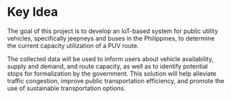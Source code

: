 # Key Idea
The goal of this project is to develop an IoT-based system for public utility
vehicles, specifically jeepneys and buses in the Philippines, to determine the
current capacity utilization of a PUV route.

The collected data will be used to inform users about vehicle availability,
supply and demand, and route capacity, as well as to identify potential stops
for formalization by the government. This solution will help alleviate traffic
congestion, improve public transportation efficiency, and promote the use of
sustainable transportation options.

